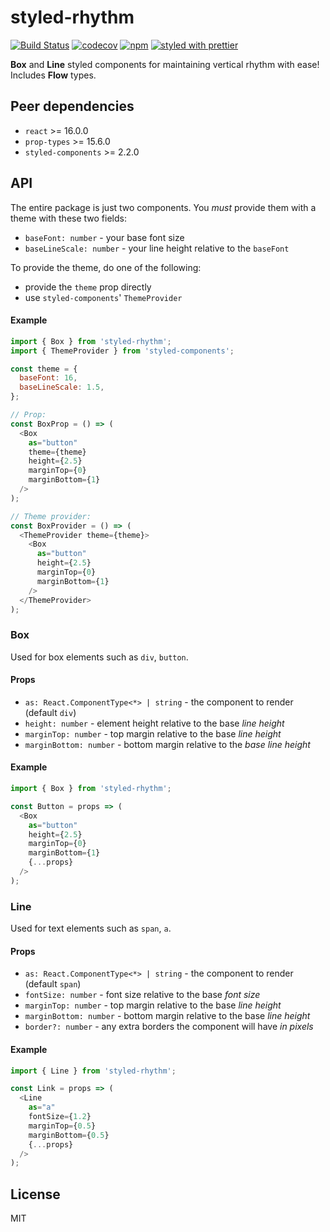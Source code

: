 # styled-rhythm

[![Build Status](https://travis-ci.org/oreqizer/styled-rhythm.svg?branch=master)](https://travis-ci.org/oreqizer/styled-rhythm)
[![codecov](https://codecov.io/gh/oreqizer/styled-rhythm/branch/master/graph/badge.svg)](https://codecov.io/gh/oreqizer/styled-rhythm)
[![npm](https://img.shields.io/npm/v/styled-rhythm.svg)](https://www.npmjs.com/package/styled-rhythm)
[![styled with prettier](https://img.shields.io/badge/styled_with-prettier-ff69b4.svg)](https://github.com/prettier/prettier)

**Box** and **Line** styled components for maintaining vertical rhythm with ease! Includes **Flow** types.

## Peer dependencies

* `react` >= 16.0.0
* `prop-types` >= 15.6.0
* `styled-components` >= 2.2.0

## API

The entire package is just two components. You _must_ provide them with a theme with these two fields:

* `baseFont: number` - your base font size
* `baseLineScale: number` - your line height relative to the `baseFont`

To provide the theme, do one of the following:

* provide the `theme` prop directly
* use `styled-components`' `ThemeProvider`

#### Example

```js
import { Box } from 'styled-rhythm';
import { ThemeProvider } from 'styled-components';

const theme = {
  baseFont: 16,
  baseLineScale: 1.5,
};

// Prop:
const BoxProp = () => (
  <Box
    as="button"
    theme={theme}
    height={2.5}
    marginTop={0}
    marginBottom={1}
  />
);

// Theme provider:
const BoxProvider = () => (
  <ThemeProvider theme={theme}>
    <Box
      as="button"
      height={2.5}
      marginTop={0}
      marginBottom={1}
    />
  </ThemeProvider>
);
```

### Box

Used for box elements such as `div`, `button`.

#### Props

* `as: React.ComponentType<*> | string` - the component to render (default `div`)
* `height: number` - element height relative to the base _line height_
* `marginTop: number` - top margin relative to the base _line height_
* `marginBottom: number` - bottom margin relative to the _base line height_

#### Example

```js
import { Box } from 'styled-rhythm';

const Button = props => (
  <Box
    as="button"
    height={2.5}
    marginTop={0}
    marginBottom={1}
    {...props}
  />
);
```

### Line

Used for text elements such as `span`, `a`.

#### Props

* `as: React.ComponentType<*> | string` - the component to render (default `span`)
* `fontSize: number` - font size relative to the base _font size_
* `marginTop: number` - top margin relative to the base _line height_
* `marginBottom: number` - bottom margin relative to the base _line height_
* `border?: number` - any extra borders the component will have _in pixels_

#### Example

```js
import { Line } from 'styled-rhythm';

const Link = props => (
  <Line
    as="a"
    fontSize={1.2}
    marginTop={0.5}
    marginBottom={0.5}
    {...props}
  />
);
```

## License

MIT
